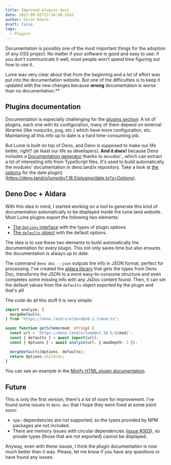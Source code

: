 ```yaml
---
title: Improved plugins docs
date: 2023-09-01T13:54:48.243Z
author: Óscar Otero
draft: false
tags:
  - Plugins
---
```


Documentation is possibly one of the most important things for the adoption of
any OSS project. No matter if your software is good and easy to use: if you
don't communicate it well, most people won't spend time figuring out how to use
it.

Lume was very clear about that from the beginning and a lot of effort was put
into the documentation website. But one of the difficulties is to keep it
updated with the new changes because **wrong** documentation is worse than no
documentation.**

## Plugins documentation

Documentation is especially challenging for the
[plugins section](https://lume.land/plugins/): A lot of plugins, each one with
its configuration, many of them depend on external libraries (like nunjucks,
pug, etc.) which have more configuration, etc. Maintaining all this info up to
date is a hard time-consuming job.

But Lume is built on top of Deno, and Deno is supposed to make our life better,
right? (at least our life as developers). **And it does!** because Deno includes
a
[Documentation generator](https://deno.land/manual@v1.36.3/tools/documentation_generator)
thanks to `deno`doc`, which can extract a lot of interesting info from
TypeScript files. It's used to build automatically the modules' documentation in
deno.land/x repository. Take a look at
[the options](https://deno.land/x/lume@v1.18.5/plugins/date.ts?s=Options) for
the date plugin](https://deno.land/x/lume@v1.18.5/plugins/date.ts?s=Options).

## Deno Doc + Aldara

With this idea in mind, I started working on a tool to generate this kind of
documentation automatically to be displayed inside the lume.land website. Most
Lume plugins export the following two elements:

- [The `Options` interface](https://github.com/lumeland/lume/blob/5e03f8c13d9e0af6c3737bd2813449d59d2084e6/plugins/code_highlight.ts#L6-L18)
  with the types of plugin options
- [The `defaults` object](https://github.com/lumeland/lume/blob/5e03f8c13d9e0af6c3737bd2813449d59d2084e6/plugins/code_highlight.ts#L21-L31)
  with the default options.

The idea is to use these two elements to build automatically the documentation
for every plugin. This not only saves time but also ensures the documentation is
always up to date.

The command `deno doc --json` outputs the info in JSON format, perfect for
processing. I've created the
[aldara library](https://github.com/oscarotero/aldara) that gets the types from
Deno Doc, transforms the JSON to a more easy-to-consume structure and even
completes some missing info with any JsDoc content found. Then, it can set the
default values from the `defaults` object exported by the plugin and that's all!

The code do all this stuff it is very simple:

```ts
import analyze, {
  mergeDefaults,
} from "https://deno.land/x/aldara@v0.1.1/mod.ts";

async function getScheme(mod: string) {
  const url = `https://deno.land/x/lume@v1.18.5/${mod}`;
  const { defaults } = await import(url);
  const { Options } = await analyze(url, { maxDepth: 2 });

  mergeDefaults(Options, defaults);
  return Options.children;
}
```

You can see an example in the
[Minify HTML plugin documentation](https://lume.land/plugins/minify_html/).

## Future

This is only the first version, there's a lot of room for improvement. I've
found some issues in `deno doc` that I hope they were fixed at some point soon:

- `npm:` dependencies are not supported, so the types provided by NPM packages
  are not included.
- There are memory issues with circular dependencies
  ([issue #303](https://github.com/denoland/deno_doc/issues/303)), so private
  types (those that are not exported) cannot be displayed.

Anyway, even with these issues, I think the plugin documentation is now much
better than it was. Please, let me know if you have any questions or have found
any issues.
